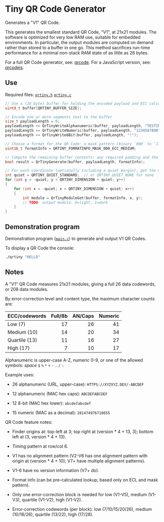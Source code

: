 # Tiny QR Code Generator

Generates a "V1" QR Code.

This generates the smallest standard QR Code, "V1", at 21x21 modules.  The software is optimized for very low RAM use, suitable for embedded environments.  In particular, the output modules are computed on demand rather than stored to a buffer in one go.  This method sacrifices run-time performance for a minimal non-stack RAM state of as little as 26 bytes.

For a full QR Code generator, see: [qrcode](https://github.com/danielgjackson/qrcode).  For a JavaScript version, see: [qrcodejs](https://github.com/danielgjackson/qrcodejs).

## Use

Required files: [`qrtiny.h`](qrtiny.h) [`qrtiny.c`](qrtiny.c)

```c
// Use a (26 byte) buffer for holding the encoded payload and ECC calculations
uint8_t buffer[QRTINY_BUFFER_SIZE];
```

```c
// Encode one or more segments text to the buffer
size_t payloadLength = 0;
payloadLength += QrTinyWriteAlphanumeric(buffer, payloadLength, "TESTING-");
payloadLength += QrTinyWriteNumeric(buffer, payloadLength, "1234567890");
payloadLength += QrTinyWrite8Bit(buffer, payloadLength, "!");
```

```c
// Choose a format for the QR Code: a mask pattern (binary `000` to `111`) and an error correction level (`LOW`, `MEDIUM`, `QUARTILE`, `HIGH`).
uint16_t formatInfo = QRTINY_FORMATINFO_MASK_000_ECC_MEDIUM;
```

```c
// Compute the remaining buffer contents: any required padding and the calculated error-correction information
bool result = QrTinyGenerate(buffer, payloadLength, formatInfo);
```

```c
// For each coordinate (optionally including a quiet margin), get the module at the given coordinate
int quiet = QRTINY_QUIET_STANDARD;  // or QRTINY_QUIET_NONE for none
for (int y = -quiet; y < QRTINY_DIMENSION + quiet; y++)
{
    for (int x = -quiet; x < QRTINY_DIMENSION + quiet; x++)
    {
        int module = QrTinyModuleGet(buffer, formatInfo, x, y);
        // TODO: output module: 0=light, 1=dark
    }
}
```


## Demonstration program

Demonstration program ([`main.c`](main.c)) to generate and output V1 QR Codes.

To display a QR Code the console:

```bash
./qrtiny "HELLO"
```


## Notes

A "V1" QR Code measures 21x21 modules, giving a full 26 data codewords, or 208 data modules.  

By error-correction level and content type, the maximum character counts are:

| ECC/codewords  |  Full/8b |  AN/Caps |  Numeric |
|:---------------|---------:|---------:|---------:|
| Low (7)        |       17 |       26 |       41 |
| Medium (10)    |       14 |       20 |       34 |
| Quartile (13)  |       11 |       16 |       27 |
| High (17)      |        7 |       10 |       17 |

Alphanumeric is upper-case A-Z, numeric 0-9, or one of the allowed symbols: *space* `$` `%` `*` `+` `-` `.` `/` `:`

Example uses:

* 26 alphanumeric (URL, upper-case): `HTTPS://XYZXYZ.DEV/-ABCDEF`

* 12 alphanumeric (MAC hex caps):    `ABCDEFABCDEF`

* 12 8-bit (MAC hex lower):          `abcdefabcdef`

* 15 numeric (MAC as a decimal):     `281474976710655`


QR Code feature notes:

* Finder origins at: top-left at 3; top right at (version * 4 + 13, 3); bottom left at (3, version * 4 + 13).

* Timing pattern at row/col 6.

* V1 has no alignment pattern (V2-V6 has one alignment pattern with origin at (version * 4 + 10); V7+ have multiple alignment patterns).

* V1-6 have no version information (V7+ do).

* Format info (can be pre-calculated lookup, based only on ECL and mask pattern).

* Only one error-correction block is needed for low (V1-V5), medium (V1-V3), quartile (V1-V2), high (V1-V2).

* Error-correction codewords (per block): low (7/10/15/20/26), medium (10/16/26), quartile (13/22), high (17/28).

